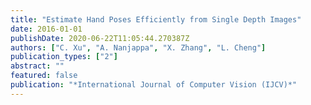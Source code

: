 ```yaml
---
title: "Estimate Hand Poses Efficiently from Single Depth Images"
date: 2016-01-01
publishDate: 2020-06-22T11:05:44.270387Z
authors: ["C. Xu", "A. Nanjappa", "X. Zhang", "L. Cheng"]
publication_types: ["2"]
abstract: ""
featured: false
publication: "*International Journal of Computer Vision (IJCV)*"
---
```


